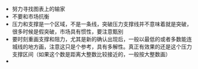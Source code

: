 - 努力寻找图表上的输家
- 不要和市场抗衡
- 压力和支撑是一个区域，不是一条线，突破压力支撑线并不意味着就是突破，很多时候是假突破，市场具有惯性，要注意甄别
- 要时刻重画支撑和阻力，尤其是新的确认出现后，一般以最低的或者多数能连城线的地方画，注意这只是个参考，具有多解性。真正有效果的还是这个压力支撑区间（如果这个数是距离大整数比较接近的，一般按大整数画）
- 